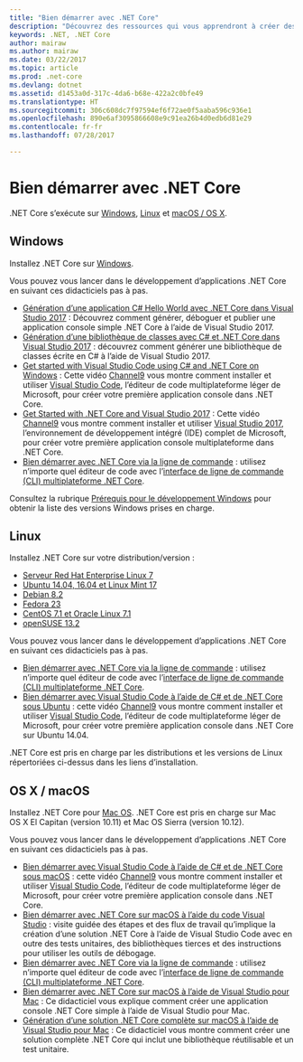 ```yaml
---
title: "Bien démarrer avec .NET Core"
description: "Découvrez des ressources qui vous apprendront à créer des applications .NET Core sur Windows, Linux et macOS."
keywords: .NET, .NET Core
author: mairaw
ms.author: mairaw
ms.date: 03/22/2017
ms.topic: article
ms.prod: .net-core
ms.devlang: dotnet
ms.assetid: d1453a0d-317c-4da6-b68e-422a2c0bfe49
ms.translationtype: HT
ms.sourcegitcommit: 306c608dc7f97594ef6f72ae0f5aaba596c936e1
ms.openlocfilehash: 890e6af3095866608e9c91ea26b4d0edb6d81e29
ms.contentlocale: fr-fr
ms.lasthandoff: 07/28/2017

---
```


# <a name="get-started-with-net-core"></a>Bien démarrer avec .NET Core

.NET Core s’exécute sur [Windows](#windows), [Linux](#linux) et [macOS / OS X](#os-x--macos).

## <a name="windows"></a>Windows

Installez .NET Core sur [Windows](https://www.microsoft.com/net/core#windows). 

Vous pouvez vous lancer dans le développement d’applications .NET Core en suivant ces didacticiels pas à pas.

* [Génération d’une application C# Hello World avec .NET Core dans Visual Studio 2017](../csharp/getting-started/with-visual-studio.md) : Découvrez comment générer, déboguer et publier une application console simple .NET Core à l’aide de Visual Studio 2017.
* [Génération d’une bibliothèque de classes avec C# et .NET Core dans Visual Studio 2017](../csharp/getting-started/library-with-visual-studio.md) : découvrez comment générer une bibliothèque de classes écrite en C# à l’aide de Visual Studio 2017.
* [Get started with Visual Studio Code using C# and .NET Core on Windows](https://channel9.msdn.com/Blogs/dotnet/Get-started-with-VS-Code-using-CSharp-and-NET-Core) : Cette vidéo [Channel9](https://channel9.msdn.com) vous montre comment installer et utiliser [Visual Studio Code](https://www.visualstudio.com/products/code-vs), l’éditeur de code multiplateforme léger de Microsoft, pour créer votre première application console dans .NET Core.
* [Get Started with .NET Core and Visual Studio 2017](https://channel9.msdn.com/Blogs/dotnet/Get-Started-NET-Core-Visual-Studio-2017) : Cette vidéo [Channel9](https://channel9.msdn.com) vous montre comment installer et utiliser [Visual Studio 2017](https://www.visualstudio.com/), l’environnement de développement intégré (IDE) complet de Microsoft, pour créer votre première application console multiplateforme dans .NET Core.
* [Bien démarrer avec .NET Core via la ligne de commande](tutorials/using-with-xplat-cli.md) : utilisez n’importe quel éditeur de code avec l’[interface de ligne de commande (CLI) multiplateforme .NET Core](tools/index.md).

Consultez la rubrique [Prérequis pour le développement Windows](windows-prerequisites.md) pour obtenir la liste des versions Windows prises en charge. 

## <a name="linux"></a>Linux

Installez .NET Core sur votre distribution/version :

* [Serveur Red Hat Enterprise Linux 7](https://www.microsoft.com/net/core#linuxredhat)
* [Ubuntu 14.04, 16.04 et Linux Mint 17](https://www.microsoft.com/net/core#linuxubuntu)
* [Debian 8.2](https://www.microsoft.com/net/core#linuxdebian)
* [Fedora 23](https://www.microsoft.com/net/core#linuxfedora)
* [CentOS 7.1 et Oracle Linux 7.1](https://www.microsoft.com/net/core#linuxcentos)
* [openSUSE 13.2](https://www.microsoft.com/net/core#linuxopensuse)

Vous pouvez vous lancer dans le développement d’applications .NET Core en suivant ces didacticiels pas à pas.

* [Bien démarrer avec .NET Core via la ligne de commande](tutorials/using-with-xplat-cli.md) : utilisez n’importe quel éditeur de code avec l’[interface de ligne de commande (CLI) multiplateforme .NET Core](tools/index.md).
* [Bien démarrer avec Visual Studio Code à l’aide de C# et de .NET Core sous Ubuntu](https://channel9.msdn.com/Blogs/dotnet/Get-started-with-VS-Code-Csharp-dotnet-Core-Ubuntu) : cette vidéo [Channel9](https://channel9.msdn.com) vous montre comment installer et utiliser [Visual Studio Code](https://code.visualstudio.com/), l’éditeur de code multiplateforme léger de Microsoft, pour créer votre première application console dans .NET Core sur Ubuntu 14.04.

.NET Core est pris en charge par les distributions et les versions de Linux répertoriées ci-dessus dans les liens d’installation.

## <a name="os-x--macos"></a>OS X / macOS

Installez .NET Core pour [Mac OS](https://www.microsoft.com/net/core#macos). .NET Core est pris en charge sur Mac OS X El Capitan (version 10.11) et Mac OS Sierra (version 10.12).

Vous pouvez vous lancer dans le développement d’applications .NET Core en suivant ces didacticiels pas à pas.

* [Bien démarrer avec Visual Studio Code à l’aide de C# et de .NET Core sous macOS](https://channel9.msdn.com/Blogs/dotnet/Get-started-VSCode-NET-Core-Mac) : cette vidéo [Channel9](https://channel9.msdn.com) vous montre comment installer et utiliser [Visual Studio Code](https://code.visualstudio.com/), l’éditeur de code multiplateforme léger de Microsoft, pour créer votre première application console dans .NET Core. 
* [Bien démarrer avec .NET Core sur macOS à l’aide du code Visual Studio](tutorials/using-on-macos.md) : visite guidée des étapes et des flux de travail qu’implique la création d’une solution .NET Core à l’aide de Visual Studio Code avec en outre des tests unitaires, des bibliothèques tierces et des instructions pour utiliser les outils de débogage.
* [Bien démarrer avec .NET Core via la ligne de commande](tutorials/using-with-xplat-cli.md) : utilisez n’importe quel éditeur de code avec l’[interface de ligne de commande (CLI) multiplateforme .NET Core](tools/index.md).
* [Bien démarrer avec .NET Core sur macOS à l’aide de Visual Studio pour Mac](tutorials/using-on-mac-vs.md) : Ce didacticiel vous explique comment créer une application console .NET Core simple à l’aide de Visual Studio pour Mac.
* [Génération d’une solution .NET Core complète sur macOS à l’aide de Visual Studio pour Mac](tutorials/using-on-mac-vs-full-solution.md) : Ce didacticiel vous montre comment créer une solution complète .NET Core qui inclut une bibliothèque réutilisable et un test unitaire.

